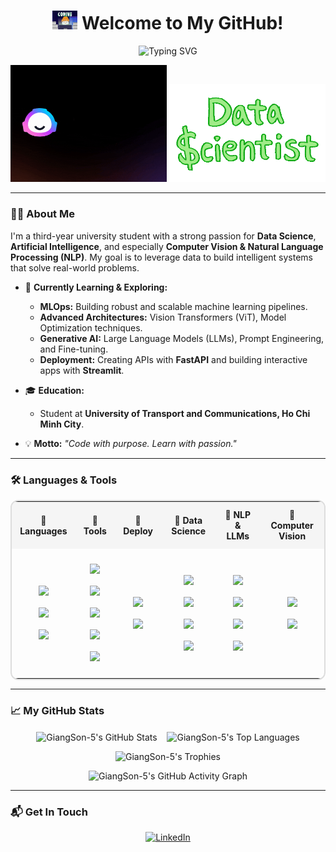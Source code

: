 <h1 align="center">
  <img src="https://github.com/GiangSon-5/GiangSon-5/blob/main/assets/giphy.gif" width="40" /> Welcome to My GitHub!
</h1>

<p align="center">
  <img src="https://readme-typing-svg.demolab.com?font=Fira+Code&size=25&pause=1000&color=1F75FE&center=true&vCenter=true&width=800&lines=Hi%2C+I'm+Giang+Son;Early-Career+in+Data+Science+%26+AI;Working+with+Data+%26+Machine+Learning;Diving+into+Deep+Learning+%26+AI+Projects;Learning+and+Growing+with+Code" alt="Typing SVG" />
</p>

<!-- Header with AI.gif and Data Scientist.gif side by side -->
<p align="center">
  <img src="https://github.com/GiangSon-5/GiangSon-5/blob/main/assets/AI.gif" width="250" alt="AI GIF"/>
  <img src="https://github.com/GiangSon-5/GiangSon-5/blob/main/assets/data%20scientist.gif" width="250" alt="Data Scientist GIF"/>
</p>

---

### 🙋‍♂️ About Me

I'm a third-year university student with a strong passion for **Data Science**, **Artificial Intelligence**, and especially **Computer Vision & Natural Language Processing (NLP)**. My goal is to leverage data to build intelligent systems that solve real-world problems.

- 🌱 **Currently Learning & Exploring:**
    - **MLOps:** Building robust and scalable machine learning pipelines.
    - **Advanced Architectures:** Vision Transformers (ViT), Model Optimization techniques.
    - **Generative AI:** Large Language Models (LLMs), Prompt Engineering, and Fine-tuning.
    - **Deployment:** Creating APIs with **FastAPI** and building interactive apps with **Streamlit**.

- 🎓 **Education:**
    - Student at **University of Transport and Communications, Ho Chi Minh City**.

- 💡 **Motto:** *"Code with purpose. Learn with passion."*

---

### 🛠️ Languages & Tools

<table align="center" style="border-collapse: collapse; border: 2px solid #ddd; border-radius: 12px; overflow: hidden;">

  <tr style="background-color: #f5f5f5;">
    <th align="center" style="padding: 12px;">🔹 <b>Languages</b></th>
    <th align="center" style="padding: 12px;">🔹 <b>Tools</b></th>
    <th align="center" style="padding: 12px;">🔹 <b>Deploy</b></th>
    <th align="center" style="padding: 12px;">🔹 <b>Data Science</b></th>
    <th align="center" style="padding: 12px;">🔹 <b>NLP & LLMs</b></th>
    <th align="center" style="padding: 12px;">🔹 <b>Computer Vision</b></th>
  </tr>

  <tr>
    <!-- Languages -->
    <td align="center" style="padding: 16px;">
      <img src="https://img.shields.io/badge/Python-3776AB?style=for-the-badge&logo=python&logoColor=white" style="margin: 8px 0;"/><br>
      <img src="https://img.shields.io/badge/SQL-00758F?style=for-the-badge&logo=mysql&logoColor=white" style="margin: 8px 0;"/><br>
      <img src="https://img.shields.io/badge/PyTorch-EE4C2C?style=for-the-badge&logo=pytorch&logoColor=white" style="margin: 8px 0;"/><br>
    </td>
    <!-- Tools -->
    <td align="center" style="padding: 16px;">
      <img src="https://img.shields.io/badge/VSCode-007ACC?style=for-the-badge&logo=visual-studio-code&logoColor=white" style="margin: 8px 0;"/><br>
      <img src="https://img.shields.io/badge/Colab-F9AB00?style=for-the-badge&logo=googlecolab&logoColor=white" style="margin: 8px 0;"/><br>
      <img src="https://img.shields.io/badge/Jupyter-F37626?style=for-the-badge&logo=jupyter&logoColor=white" style="margin: 8px 0;"/><br>
      <img src="https://img.shields.io/badge/Git-F05032?style=for-the-badge&logo=git&logoColor=white" style="margin: 8px 0;"/><br>
      <img src="https://img.shields.io/badge/Docker-2496ED?style=for-the-badge&logo=docker&logoColor=white" style="margin: 8px 0;"/><br>
    </td>
    <!-- Deploy -->
    <td align="center" style="padding: 16px;">
      <img src="https://img.shields.io/badge/Streamlit-FF4B4B?style=for-the-badge&logo=streamlit&logoColor=white" style="margin: 8px 0;"/><br>
      <img src="https://img.shields.io/badge/Gradio-3C3C3C?style=for-the-badge&logo=python&logoColor=white" style="margin: 8px 0;"/><br>
    </td>
    <!-- Data Science -->
    <td align="center" style="padding: 16px;">
      <img src="https://img.shields.io/badge/scikit--learn-F7931E?style=for-the-badge&logo=scikit-learn&logoColor=white" style="margin: 8px 0;"/><br>
      <img src="https://img.shields.io/badge/XGBoost-FF6600?style=for-the-badge&logoColor=white" style="margin: 8px 0;"/><br>
      <img src="https://img.shields.io/badge/LightGBM-017CEE?style=for-the-badge&logoColor=white" style="margin: 8px 0;"/><br>
      <img src="https://img.shields.io/badge/SparkMLlib-E25A1C?style=for-the-badge&logo=apache-spark&logoColor=white" style="margin: 8px 0;"/><br>
    </td>
    <!-- NLP & LLMs -->
    <td align="center" style="padding: 16px;">
      <img src="https://img.shields.io/badge/spaCy-09A3D5?style=for-the-badge&logo=spacy&logoColor=white" style="margin: 8px 0;"/><br>
      <img src="https://img.shields.io/badge/Transformers-FFD21F?style=for-the-badge&logo=huggingface&logoColor=black" style="margin: 8px 0;"/><br>
      <img src="https://img.shields.io/badge/HuggingFace-FFD21F?style=for-the-badge&logo=huggingface&logoColor=black" style="margin: 8px 0;"/><br>
      <img src="https://img.shields.io/badge/LangChain-3776AB?style=for-the-badge&logo=python&logoColor=white" style="margin: 8px 0;"/><br>
    </td>
    <!-- Computer Vision -->
    <td align="center" style="padding: 16px;">
      <img src="https://img.shields.io/badge/OpenCV-5C3EE8?style=for-the-badge&logo=opencv&logoColor=white" style="margin: 8px 0;"/><br>
      <img src="https://img.shields.io/badge/YOLO-3776AB?style=for-the-badge&logo=python&logoColor=white" style="margin: 8px 0;"/><br>
    </td>
  </tr>

</table>

---

### 📈 My GitHub Stats

<p align="center">
  <img align="center" src="https://github-readme-stats.vercel.app/api?username=GiangSon-5&show_icons=true&theme=radical&count_private=true&cache_seconds=1800" alt="GiangSon-5's GitHub Stats"/>
  &nbsp;&nbsp;
  <img align="center" src="https://github-readme-stats.vercel.app/api/top-langs/?username=GiangSon-5&layout=compact&theme=radical" alt="GiangSon-5's Top Languages"/>
</p>

<p align="center">
  <img src="https://github-profile-trophy.vercel.app/?username=GiangSon-5&theme=radical&row=1&column=7" alt="GiangSon-5's Trophies"/>
</p>

<p align="center"> 
  <img src="https://github-readme-activity-graph.vercel.app/graph?username=GiangSon-5&theme=tokyo-night&hide_border=true" alt="GiangSon-5's GitHub Activity Graph"/>
</p>

---

### 📬 Get In Touch

<p align="center">
  <a href="https://www.linkedin.com/in/nguyenquyetgiangson/" target="_blank">
    <img src="https://img.shields.io/badge/LinkedIn-0077B5?style=for-the-badge&logo=linkedin&logoColor=white" alt="LinkedIn"/>
  </a>
  </p>
